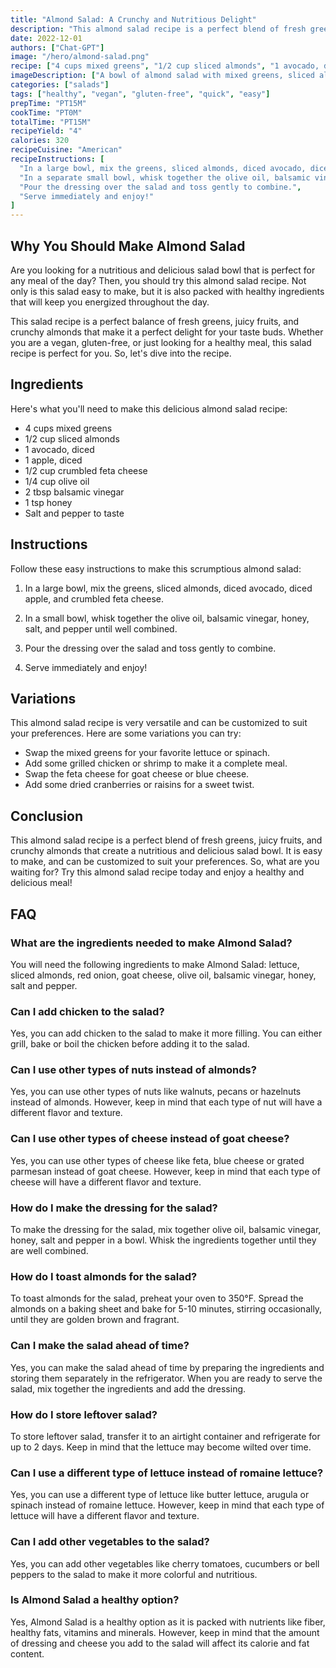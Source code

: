 ```yaml
---
title: "Almond Salad: A Crunchy and Nutritious Delight"
description: "This almond salad recipe is a perfect blend of fresh greens, juicy fruits, and crunchy almonds that create a nutritious and delicious salad bowl. It is easy to make, and can be customized to suit your preferences. Follow the step-by-step instructions below to make this scrumptious salad bowl for your next meal."
date: 2022-12-01
authors: ["Chat-GPT"]
image: "/hero/almond-salad.png"
recipe: ["4 cups mixed greens", "1/2 cup sliced almonds", "1 avocado, diced", "1 apple, diced", "1/2 cup feta cheese", "1/4 cup olive oil", "2 tbsp balsamic vinegar", "1 tsp honey", "Salt and pepper to taste"]
imageDescription: ["A bowl of almond salad with mixed greens, sliced almonds, diced avocado and apple, and crumbled feta cheese"]
categories: ["salads"]
tags: ["healthy", "vegan", "gluten-free", "quick", "easy"]
prepTime: "PT15M"
cookTime: "PT0M"
totalTime: "PT15M"
recipeYield: "4"
calories: 320
recipeCuisine: "American"
recipeInstructions: [
  "In a large bowl, mix the greens, sliced almonds, diced avocado, diced apple, and crumbled feta cheese.",
  "In a separate small bowl, whisk together the olive oil, balsamic vinegar, honey, salt, and pepper.",
  "Pour the dressing over the salad and toss gently to combine.",
  "Serve immediately and enjoy!"
]
---
```


## Why You Should Make Almond Salad

Are you looking for a nutritious and delicious salad bowl that is perfect for any meal of the day? Then, you should try this almond salad recipe. Not only is this salad easy to make, but it is also packed with healthy ingredients that will keep you energized throughout the day. 

This salad recipe is a perfect balance of fresh greens, juicy fruits, and crunchy almonds that make it a perfect delight for your taste buds. Whether you are a vegan, gluten-free, or just looking for a healthy meal, this salad recipe is perfect for you. So, let's dive into the recipe.

## Ingredients

Here's what you'll need to make this delicious almond salad recipe:

- 4 cups mixed greens
- 1/2 cup sliced almonds
- 1 avocado, diced
- 1 apple, diced
- 1/2 cup crumbled feta cheese
- 1/4 cup olive oil
- 2 tbsp balsamic vinegar
- 1 tsp honey
- Salt and pepper to taste

## Instructions

Follow these easy instructions to make this scrumptious almond salad:

1. In a large bowl, mix the greens, sliced almonds, diced avocado, diced apple, and crumbled feta cheese.

2. In a small bowl, whisk together the olive oil, balsamic vinegar, honey, salt, and pepper until well combined.

3. Pour the dressing over the salad and toss gently to combine.

4. Serve immediately and enjoy!

## Variations

This almond salad recipe is very versatile and can be customized to suit your preferences. Here are some variations you can try:

- Swap the mixed greens for your favorite lettuce or spinach.
- Add some grilled chicken or shrimp to make it a complete meal.
- Swap the feta cheese for goat cheese or blue cheese.
- Add some dried cranberries or raisins for a sweet twist.

## Conclusion

This almond salad recipe is a perfect blend of fresh greens, juicy fruits, and crunchy almonds that create a nutritious and delicious salad bowl. It is easy to make, and can be customized to suit your preferences. So, what are you waiting for? Try this almond salad recipe today and enjoy a healthy and delicious meal!

## FAQ

### What are the ingredients needed to make Almond Salad?

You will need the following ingredients to make Almond Salad: lettuce, sliced almonds, red onion, goat cheese, olive oil, balsamic vinegar, honey, salt and pepper.

### Can I add chicken to the salad?

Yes, you can add chicken to the salad to make it more filling. You can either grill, bake or boil the chicken before adding it to the salad.

### Can I use other types of nuts instead of almonds?

Yes, you can use other types of nuts like walnuts, pecans or hazelnuts instead of almonds. However, keep in mind that each type of nut will have a different flavor and texture.

### Can I use other types of cheese instead of goat cheese?

Yes, you can use other types of cheese like feta, blue cheese or grated parmesan instead of goat cheese. However, keep in mind that each type of cheese will have a different flavor and texture.

### How do I make the dressing for the salad?

To make the dressing for the salad, mix together olive oil, balsamic vinegar, honey, salt and pepper in a bowl. Whisk the ingredients together until they are well combined.

### How do I toast almonds for the salad?

To toast almonds for the salad, preheat your oven to 350°F. Spread the almonds on a baking sheet and bake for 5-10 minutes, stirring occasionally, until they are golden brown and fragrant.

### Can I make the salad ahead of time?

Yes, you can make the salad ahead of time by preparing the ingredients and storing them separately in the refrigerator. When you are ready to serve the salad, mix together the ingredients and add the dressing.

### How do I store leftover salad?

To store leftover salad, transfer it to an airtight container and refrigerate for up to 2 days. Keep in mind that the lettuce may become wilted over time.

### Can I use a different type of lettuce instead of romaine lettuce?

Yes, you can use a different type of lettuce like butter lettuce, arugula or spinach instead of romaine lettuce. However, keep in mind that each type of lettuce will have a different flavor and texture.

### Can I add other vegetables to the salad?

Yes, you can add other vegetables like cherry tomatoes, cucumbers or bell peppers to the salad to make it more colorful and nutritious.

### Is Almond Salad a healthy option?

Yes, Almond Salad is a healthy option as it is packed with nutrients like fiber, healthy fats, vitamins and minerals. However, keep in mind that the amount of dressing and cheese you add to the salad will affect its calorie and fat content.